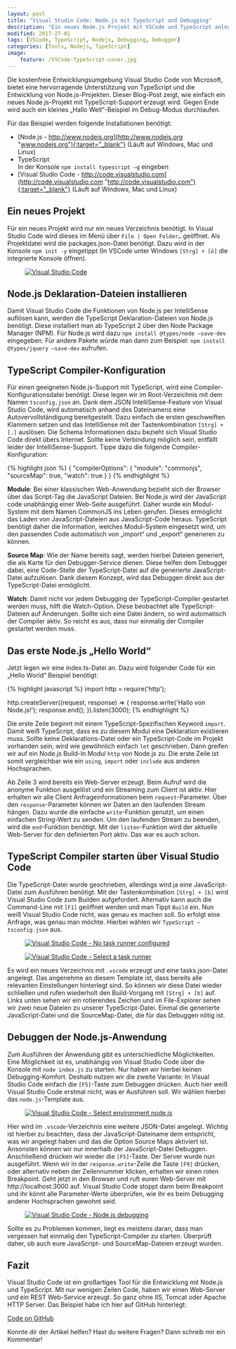 ```yaml
---
layout: post
title: "Visual Studio Code: Node.js mit TypeScript und Debugging"
description: "Ein neues Node.js Projekt mit VSCode und TypeScript anlegen."
modified: 2017-27-01
tags: [VSCode, TypeScript, Nodejs, Debugging, Debugger]
categories: [Tools, Nodejs, TypeScript]
image:
    feature: /VSCode-TypeScript-cover.jpg
---
```


Die kostenfreie Entwicklungsumgebung Visual Studio Code von Microsoft, bietet eine hervorragende Unterstützung von TypeScript und die Entwicklung von Node.js-Projekten. Dieser Blog-Post zeigt, wie einfach ein neues Node.js-Projekt mit TypeScript-Support erzeugt wird. Gegen Ende wird auch ein kleines „Hallo Welt“-Beispiel im Debug-Modus durchlaufen.  
  
Für das Beispiel werden folgende Installationen benötigt:
* [Node.js - http://www.nodejs.org](http://www.nodejs.org "www.nodejs.org"){:target="_blank"} (Läuft auf Windows, Mac und Linux)
* TypeScript  
  In der Konsole `npm install typescript –g` eingeben
* [Visual Studio Code - http://code.visualstudio.com](http://code.visualstudio.com "http://code.visualstudio.com"){:target="_blank"} (Läuft auf Windows, Mac und Linux)  
  
## Ein neues Projekt
Für ein neues Projekt wird nur ein neues Verzeichnis benötigt. In Visual Studio Code wird dieses im Menü über `File | Open Folder…` geöffnet. Als Projektdatei wird die packages.json-Datei benötigt. Dazu wird in der Konsole `npm init -y` eingetippt (In VSCode unter Windows `[Strg] + [ö]` die integrierte Konsole öffnen).

<figure>
	<a href="/images/02/vscode-npm-init.jpg"><img src="/images/02/vscode-npm-init.jpg" alt="Visual Studio Code"></a>
</figure>

## Node.js Deklaration-Dateien installieren
Damit Visual Studio Code die Funktionen von Node.js per IntelliSense auflösen kann, werden die TypeScript Deklaration-Dateien von Node.js benötigt. Diese installiert man ab TypeScript 2 über den Node Package Manager (NPM). Für Node.js wird dazu `npm install @types/node –save-dev` eingegeben. Für andere Pakete würde man dann zum Beispiel: `npm install @types/jquery –save-dev` aufrufen.

## TypeScript Compiler-Konfiguration
Für einen geeigneten Node.js-Support mit TypeScript, wird eine Compiler-Konfigurationsdatei benötigt. Diese legen wir im Root-Verzeichnis mit dem Namen `tsconfig.json` an. Dank dem JSON IntelliSense-Feature von Visual Studio Code, wird automatisch anhand des Dateinamens eine Autovervollständigung bereitgestellt. Dazu einfach die ersten geschweiften Klammern setzen und das IntelliSense mit der Tastenkombination `[Strg] + [.]` auslösen. Die Schema Informationen dazu bezieht sich Visual Studio Code direkt übers Internet. Sollte keine Verbindung möglich sein, entfällt leider der IntelliSense-Support. Tippe dazu die folgende Compiler-Konfiguration:  
    
{% highlight json %}
{
    "compilerOptions": {
        "module": "commonjs",
        "sourceMap": true,
        "watch": true
    }
}
{% endhighlight %}
  
**Module**: Bei einer klassischen Web-Anwendung bezieht sich der Browser über das Script-Tag die JavaScript Dateien. Bei Node.js wird der JavaScript code unabhängig einer Web-Seite ausgeführt. Daher wurde ein Modul-System mit dem Namen CommonJS ins Leben gerufen. Dieses ermöglicht das Laden von JavaScript-Dateien aus JavaScript-Code heraus. TypeScript benötigt daher die Information, welches Modul-System eingesetzt wird, um den passenden Code automatisch von „import“ und „export“ generieren zu können.    

**Source Map**: Wie der Name bereits sagt, werden hierbei Dateien generiert, die als Karte für den Debugger-Service dienen. Diese helfen dem Debugger dabei, eine Code-Stelle der TypeScript-Datei auf die generierte JavaScript-Datei aufzulösen. Dank diesem Konzept, wird das Debuggen direkt aus der TypeScript-Datei ermöglicht.    

**Watch**: Damit nicht vor jedem Debugging der TypeScript-Compiler gestartet werden muss, hilft die Watch-Option. Diese beobachtet alle TypeScript-Dateien auf Änderungen. Sollte sich eine Datei ändern, so wird automatisch der Compiler aktiv. So reicht es aus, dass nur einmalig der Compiler gestartet werden muss.  
  
## Das erste Node.js „Hello World“
Jetzt legen wir eine index.ts-Datei an. Dazu wird folgender Code für ein „Hello World“ Beispiel benötigt:  
  
{% highlight javascript %}
import http = require('http');

http.createServer((request, response) => {
    response.write('Hallo von Node.js!');
    response.end();
}).listen(3000);
{% endhighlight %}
  
Die erste Zeile beginnt mit einem TypeScript-Spezifischen Keyword `import`. Damit weiß TypeScript, dass es zu diesem Modul eine Deklaration existieren muss. Sollte keine Deklarations-Datei oder ein TypeScript-Code im Projekt vorhanden sein, wird wie gewöhnlich einfach `let` geschrieben. Dann greifen wir auf ein Node.js Build-In Modul `http` von Node.js zu. Die erste Zeile ist somit vergleichbar wie ein `using`, `import` oder `include` aus anderen Hochsprachen.  
  
Ab Zeile 3 wird bereits ein Web-Server erzeugt. Beim Aufruf wird die anonyme Funktion ausgelöst und ein Streaming zum Client ist aktiv. Hier erhalten wir alle Client Anfrageinformationen beim `request`-Parameter. Über den `response`-Parameter können wir Daten an den laufenden Stream hängen. Dazu wurde die einfache `write`-Funktion genutzt, um einen einfachen String-Wert zu senden. Um den laufenden Stream zu beenden, wird die `end`-Funktion benötigt.
Mit der `listen`-Funktion wird der aktuelle Web-Server für den definierten Port aktiv. Das war es auch schon.
  
## TypeScript Compiler starten über Visual Studio Code
Die TypeScript-Datei wurde geschrieben, allerdings wird ja eine JavaScript-Datei zum Ausführen benötigt. Mit der Tastenkombination `[Strg] + [b]` wird Visual Studio Code zum Builden aufgefordert. Alternativ kann auch die Command-Line mit `[F1]` geöffnet werden und man Tippt `Build` ein. Nun weiß Visual Studio Code nicht, was genau es machen soll. So erfolgt eine Anfrage, was genau man möchte. Hierbei wählen wir `TypeScript – tsconfig.json` aus.   
  
<figure>
	<a href="/images/02/vscode-no-task-runner-configured.jpg"><img src="/images/02/vscode-no-task-runner-configured.jpg" alt="Visual Studio Code - No task runner configured"></a>
</figure>

<figure>
	<a href="/images/02/vscode-select-a-task-runner-typescript.jpg"><img src="/images/02/vscode-select-a-task-runner-typescript.jpg" alt="Visual Studio Code - Select a task runner"></a>
</figure>


Es wird ein neues Verzeichnis mit `.vscode` erzeugt und eine tasks.json-Datei angelegt. Das angenehme an diesem Template ist, dass bereits alle relevanten Einstellungen hinterlegt sind. So können wir diese Datei wieder schließen und rufen wiederholt den Build-Vorgang mit `[Strg] + [b]` auf. Links unten sehen wir ein rotierendes Zeichen und im File-Explorer sehen wir zwei neue Dateien zu unserer TypeScript-Datei. Einmal die generierte JavaScript-Datei und die SourceMap-Datei, die für das Debuggen nötig ist.
  
## Debuggen der Node.js-Anwendung
Zum Ausführen der Anwendung gibt es unterschiedliche Möglichkeiten. Eine Möglichkeit ist es, unabhängig von Visual Studio Code über die Konsole mit `node index.js` zu starten. Nur haben wir hierbei keinen Debugging-Komfort. Deshalb nutzen wir die zweite Variante: In Visual Studio Code einfach die `[F5]`-Taste zum Debuggen drücken. Auch hier weiß Visual Studio Code erstmal nicht, was er Ausführen soll. Wir wählen hierbei das `node.js`-Template
 aus.   
  
<figure>
	<a href="/images/02/vscode-select-environment-nodejs.jpg"><img src="/images/02/vscode-select-environment-nodejs.jpg" alt="Visual Studio Code - Select environment node.js"></a>
</figure>
  
Hier wird im `.vscode`-Verzeichnis eine weitere JSON-Datei angelegt. Wichtig ist hierbei zu beachten, dass der JavaScript-Dateiname dem entspricht, was wir angelegt haben und das die Option Source Maps aktiviert ist. Ansonsten können wir nur innerhalb der JavaScript-Datei Debuggen. Anschließend drücken wir wieder die `[F5]`-Taste. Der Server wurde nun ausgeführt. Wenn wir in der `response.write`-Zeile die Taste `[F9]` drücken, oder alternativ neben der Zeilennummer klicken, erhalten wir einen roten Breakpoint. Geht jetzt in den Browser und ruft euren Web-Server mit http://localhost:3000 auf. Visual Studio Code stoppt dann beim Breakpoint und ihr könnt alle Parameter-Werte überprüfen, wie ihr es beim Debugging anderer Hochsprachen gewohnt seid.  
  
<figure>
	<a href="/images/02/vscode-nodejs-debugging.jpg"><img src="/images/02/vscode-nodejs-debugging.jpg" alt="Visual Studio Code - Node.js debugging"></a>
</figure>
  
Sollte es zu Problemen kommen, liegt es meistens daran, dass man vergessen hat einmalig den TypeScript-Compiler zu starten. Überprüft daher, ob auch eure JavaScript- und SourceMap-Dateien erzeugt wurden.
  
## Fazit
Visual Studio Code ist ein großartiges Tool für die Entwicklung mit Node.js und TypeScript. Mit nur wenigen Zeilen Code, haben wir einen Web-Server und ein REST Web-Service erzeugt. So ganz ohne IIS, Tomcat oder Apache HTTP Server.
Das Beispiel habe ich hier auf GitHub hinterlegt: 
  
  <div markdown="0"><a href="https://github.com/GregorBiswanger/VSCodeNodejsTypeScriptSample" target="_blank" class="btn btn-success">Code on GitHub</a></div>
  
Konnte dir der Artikel helfen? Hast du weitere Fragen? Dann schreib mir ein Kommentar!
